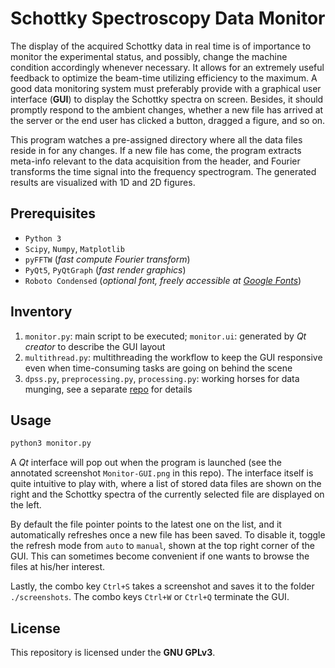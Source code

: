 # Schottky Spectroscopy Data Monitor
The display of the acquired Schottky data in real time is of importance to monitor the experimental status, and possibly, change the machine condition accordingly whenever necessary.
It allows for an extremely useful feedback to optimize the beam-time utilizing efficiency to the maximum.
A good data monitoring system must preferably provide with a graphical user interface (**GUI**) to display the Schottky spectra on screen.
Besides, it should promptly respond to the ambient changes, whether a new file has arrived at the server or the end user has clicked a button, dragged a figure, and so on.

This program watches a pre-assigned directory where all the data files reside in for any changes.
If a new file has come, the program extracts meta-info relevant to the data acquisition from the header, and Fourier transforms the time signal into the frequency spectrogram.
The generated results are visualized with 1D and 2D figures.

## Prerequisites
 - `Python 3`
 - `Scipy`, `Numpy`, `Matplotlib`
 - `pyFFTW` (_fast compute Fourier transform_)
 - `PyQt5`, `PyQtGraph` (_fast render graphics_)
 - `Roboto Condensed` (_optional font, freely accessible at [Google Fonts](https://fonts.google.com/specimen/Roboto+Condensed)_)

## Inventory
 1. `monitor.py`: main script to be executed; `monitor.ui`: generated by _Qt creator_ to describe the GUI layout
 2. `multithread.py`: multithreading the workflow to keep the GUI responsive even when time-consuming tasks are going on behind the scene
 3. `dpss.py`, `preprocessing.py`, `processing.py`: working horses for data munging, see a separate [repo](https://github.com/SchottkySpectroscopyIMP/data-analysis) for details

## Usage
```python
python3 monitor.py
```

A _Qt_ interface will pop out when the program is launched (see the annotated screenshot `Monitor-GUI.png` in this repo).
The interface itself is quite intuitive to play with, where a list of stored data files are shown on the right and the Schottky spectra of the currently selected file are displayed on the left.

By default the file pointer points to the latest one on the list, and it automatically refreshes once a new file has been saved.
To disable it, toggle the refresh mode from `auto` to `manual`, shown at the top right corner of the GUI.
This can sometimes become convenient if one wants to browse the files at his/her interest.

Lastly, the combo key `Ctrl+S` takes a screenshot and saves it to the folder `./screenshots`.
The combo keys `Ctrl+W` or `Ctrl+Q` terminate the GUI.

## License
This repository is licensed under the **GNU GPLv3**.
